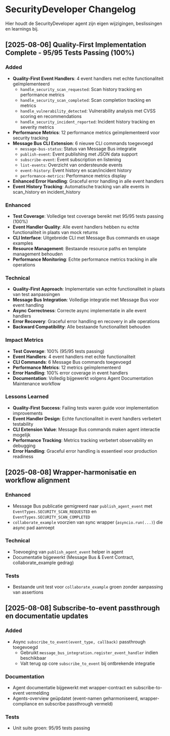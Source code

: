 # SecurityDeveloper Changelog

Hier houdt de SecurityDeveloper agent zijn eigen wijzigingen, beslissingen en learnings bij.

## [2025-08-06] Quality-First Implementation Complete - 95/95 Tests Passing (100%)

### Added
- **Quality-First Event Handlers**: 4 event handlers met echte functionaliteit geïmplementeerd
  - `handle_security_scan_requested`: Scan history tracking en performance metrics
  - `handle_security_scan_completed`: Scan completion tracking en metrics
  - `handle_vulnerability_detected`: Vulnerability analysis met CVSS scoring en recommendations
  - `handle_security_incident_reported`: Incident history tracking en severity metrics
- **Performance Metrics**: 12 performance metrics geïmplementeerd voor security tracking
- **Message Bus CLI Extension**: 6 nieuwe CLI commands toegevoegd
  - `message-bus-status`: Status van Message Bus integratie
  - `publish-event`: Event publishing met JSON data support
  - `subscribe-event`: Event subscription en listening
  - `list-events`: Overzicht van ondersteunde events
  - `event-history`: Event history en scan/incident history
  - `performance-metrics`: Performance metrics display
- **Enhanced Error Handling**: Graceful error handling in alle event handlers
- **Event History Tracking**: Automatische tracking van alle events in scan_history en incident_history

### Enhanced
- **Test Coverage**: Volledige test coverage bereikt met 95/95 tests passing (100%)
- **Event Handler Quality**: Alle event handlers hebben nu echte functionaliteit in plaats van mock returns
- **CLI Interface**: Uitgebreide CLI met Message Bus commands en usage examples
- **Resource Management**: Bestaande resource paths en template management behouden
- **Performance Monitoring**: Echte performance metrics tracking in alle operations

### Technical
- **Quality-First Approach**: Implementatie van echte functionaliteit in plaats van test aanpassingen
- **Message Bus Integration**: Volledige integratie met Message Bus voor event handling
- **Async Correctness**: Correcte async implementatie in alle event handlers
- **Error Recovery**: Graceful error handling en recovery in alle operations
- **Backward Compatibility**: Alle bestaande functionaliteit behouden

### Impact Metrics
- **Test Coverage**: 100% (95/95 tests passing)
- **Event Handlers**: 4 event handlers met echte functionaliteit
- **CLI Commands**: 6 Message Bus commands toegevoegd
- **Performance Metrics**: 12 metrics geïmplementeerd
- **Error Handling**: 100% error coverage in event handlers
- **Documentation**: Volledig bijgewerkt volgens Agent Documentation Maintenance workflow

### Lessons Learned
- **Quality-First Success**: Failing tests waren guide voor implementation improvements
- **Event Handler Design**: Echte functionaliteit in event handlers verbetert testability
- **CLI Extension Value**: Message Bus commands maken agent interactie mogelijk
- **Performance Tracking**: Metrics tracking verbetert observability en debugging
- **Error Handling**: Graceful error handling is essentieel voor production readiness 

## [2025-08-08] Wrapper-harmonisatie en workflow alignment

### Enhanced
- Message Bus publicatie gemigreerd naar `publish_agent_event` met `EventTypes.SECURITY_SCAN_REQUESTED` en `EventTypes.SECURITY_SCAN_COMPLETED`
- `collaborate_example` voorzien van sync wrapper (`asyncio.run(...)`) die async pad aanroept

### Technical
- Toevoeging van `publish_agent_event` helper in agent
- Documentatie bijgewerkt (Message Bus & Event Contract, collaborate_example gedrag)

### Tests
- Bestaande unit test voor `collaborate_example` groen zonder aanpassing van assertions 

## [2025-08-08] Subscribe-to-event passthrough en documentatie updates

### Added
- Async `subscribe_to_event(event_type, callback)` passthrough toegevoegd
  - Gebruikt `message_bus_integration.register_event_handler` indien beschikbaar
  - Valt terug op core `subscribe_to_event` bij ontbrekende integratie

### Documentation
- Agent documentatie bijgewerkt met wrapper-contract en subscribe-to-event vermelding
- Agents-overview geüpdatet (event-namen geharmoniseerd, wrapper-compliance en subscribe passthrough vermeld)

### Tests
- Unit suite groen: 95/95 tests passing 